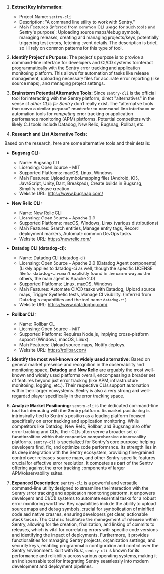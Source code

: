 1.  **Extract Key Information:**
    *   Project Name: `sentry-cli`
    *   Description: "A command line utility to work with Sentry."
    *   Main Features (inferred from common CLI usage for such tools and Sentry's purpose): Uploading source maps/debug symbols, managing releases, creating and managing projects/keys, potentially triggering test errors, fetching event details. The description is brief, so I'll rely on common patterns for this type of tool.

2.  **Identify Project's Purpose:**
    The project's purpose is to provide a command-line interface for developers and CI/CD systems to interact programmatically with the Sentry error tracking and application monitoring platform. This allows for automation of tasks like release management, uploading necessary files for accurate error reporting (like source maps), and managing project settings.

3.  **Brainstorm Potential Alternative Tools:**
    Since `sentry-cli` is the official tool for interacting with the Sentry platform, direct "alternatives" in the sense of *other CLIs for Sentry* don't really exist. The "alternative tools that serve a similar purpose" must refer to command-line interfaces or automation tools for *competing* error tracking or application performance monitoring (APM) platforms. Potential competitors with likely CLI tools include Datadog, New Relic, Bugsnag, Rollbar, etc.

4.  **Research and List Alternative Tools:**

Based on the research, here are some alternative tools and their details:

*   **Bugsnag CLI:**
    *   Name: Bugsnag CLI
    *   Licensing: Open Source - MIT
    *   Supported Platforms: macOS, Linux, Windows
    *   Main Features: Upload symbol/mapping files (Android, iOS, JavaScript, Unity, Dart, Breakpad), Create builds in Bugsnag, Simplify release creation.
    *   Website URL: https://www.bugsnag.com/

*   **New Relic CLI:**
    *   Name: New Relic CLI
    *   Licensing: Open Source - Apache 2.0
    *   Supported Platforms: macOS, Windows, Linux (various distributions)
    *   Main Features: Search entities, Manage entity tags, Record deployment markers, Automate common DevOps tasks.
    *   Website URL: https://newrelic.com/

*   **Datadog CLI (datadog-ci):**
    *   Name: Datadog CLI (datadog-ci)
    *   Licensing: Open Source - Apache 2.0 (Datadog Agent components) (Likely applies to datadog-ci as well, though the specific LICENSE file for datadog-ci wasn't explicitly found in the same way as the others, the main agent is Apache 2.0)
    *   Supported Platforms: Linux, macOS, Windows
    *   Main Features: Automate CI/CD tasks with Datadog, Upload source maps, Trigger Synthetic tests, Manage CI visibility. (Inferred from Datadog's capabilities and the tool name `datadog-ci`).
    *   Website URL: https://www.datadoghq.com/

*   **Rollbar CLI:**
    *   Name: Rollbar CLI
    *   Licensing: Open Source - MIT
    *   Supported Platforms: Requires Node.js, implying cross-platform support (Windows, macOS, Linux).
    *   Main Features: Upload source maps, Notify deploys.
    *   Website URL: https://rollbar.com/

5.  **Identify the most well-known or widely used alternative:**
    Based on general market presence and recognition in the observability and monitoring space, **Datadog** and **New Relic** are arguably the most well-known and widely used platforms overall, encompassing a broader set of features beyond just error tracking (like APM, infrastructure monitoring, logging, etc.). Their respective CLIs support automation within their larger ecosystems. Sentry is also a very strong and well-regarded player specifically in the error tracking space.

6.  **Analyze Market Positioning:**
    `sentry-cli` is the dedicated command-line tool for interacting with the Sentry platform. Its market positioning is intrinsically tied to Sentry's position as a leading platform focused specifically on error tracking and application monitoring. While competitors like Datadog, New Relic, Rollbar, and Bugsnag also offer error tracking and CLIs, their CLIs often serve a broader set of functionalities within their respective comprehensive observability platforms. `sentry-cli` is specialized for Sentry's core purpose: helping developers find, fix, and optimize code performance. Its strength lies in its deep integration with the Sentry ecosystem, providing fine-grained control over releases, source maps, and other Sentry-specific features crucial for effective error resolution. It competes as part of the Sentry offering against the error tracking components of larger APM/observability suites.

7.  **Expanded Description:**
    `sentry-cli` is a powerful and versatile command-line utility designed to streamline the interaction with the Sentry error tracking and application monitoring platform. It empowers developers and CI/CD systems to automate essential tasks for a robust error monitoring workflow. Key capabilities include the ability to upload source maps and debug symbols, crucial for symbolication of minified code and native crashes, ensuring developers get clear, actionable stack traces. The CLI also facilitates the management of releases within Sentry, allowing for the creation, finalization, and linking of commits to releases, which is vital for correlating errors with specific code versions and identifying the impact of deployments. Furthermore, it provides functionalities for managing Sentry projects, organization settings, and security keys, enabling programmatic configuration and control over the Sentry environment. Built with Rust, `sentry-cli` is known for its performance and reliability across various operating systems, making it an indispensable tool for integrating Sentry seamlessly into modern development and deployment pipelines.